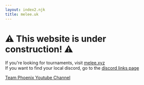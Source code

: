 ```yaml
---
layout: index2.njk
title: melee.uk
---
```


# ⚠️ This website is under construction! ⚠️

If you're looking for tournaments, visit [melee.xyz](http://melee.xyz)\
If you want to find your local discord, go to the [discord links page](/links/discords/)

[](https://www.youtube.com/@teamphoenix5863)[Team Phoenix Youtube Channel](https://www.youtube.com/@teamphoenix5863)
